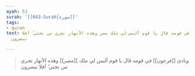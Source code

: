 ```yaml
---
ayah: 51
surah: '[[043-Surah|سورة]]'
tags:
- quran
text: ونادى فرعون في قومه قال يا قوم أليس لي ملك مصر وهذه الأنهار تجري من تحتي ۖ أفلا
  تبصرون

---
```

> ونادى [[فرعون]] في قومه قال يا قوم أليس لي ملك [[مصر]] وهذه الأنهار تجري من تحتي ۖ أفلا تبصرون
